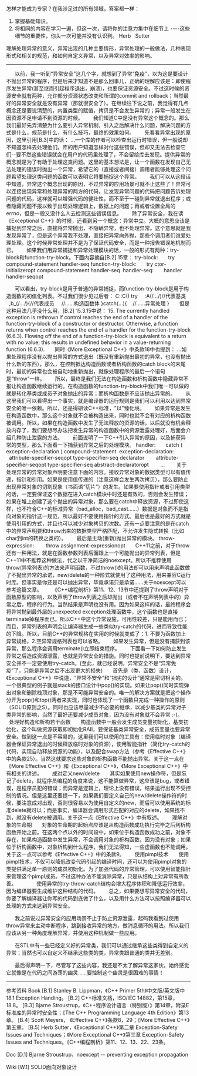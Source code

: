 怎样才能成为专家？在我涉足过的所有领域，答案都一样：
1. 掌握基础知识。
2. 将相同的内容在学习一遍，但这一次，请将你的注意力集中在细节上
----这些细节的重要性，你头一次可能并没有认识到。
Herb   Sutter

理解处理异常的意义，异常出现的几种主要情形，异常处理的一般做法，几种表现形式和相关的规范，和如何自定义异常，以及异常对效率的影响。

--------------------------------------------------------------------------------

      以前，我一听到“异常安全”这几个字，就想到了异常“免疫”，以为这是要设计不抛出异常的程序，但是后来才知道不是那么回事儿，正确的理解应该是：即使程序发生异常(甚至继而引起程序退出，崩溃)，也要保证资源安全。不过这时候的资源安全就有两种，允许部分资源状态改变和所谓的commit and rollback；当然最好的异常安全就是没有异常（那就很安全了）。在继续往下说之前，我觉得有几点概念还是要说清楚的，内置类型的赋值，拷贝是不会发生异常的；异常一般发生在因资源不足申请不到资源的时候。
      我们知道C中是没有异常这个概念的。那么我们最好先弄清楚为什么要引入异常机制，引入之后解决什么问题，解决问题的方式是什么，规范是什么，有什么技巧，最终的效果如何。
      先看看异常出现的原因，这里引用[B.3]中的话：
...一个库的作者可以检查出运行时错误，但一般说却不知道怎样去处理他们。库的用户知道怎样对付这些错误，但却又无法去检查它们--要不然这些错误就会在用户的代码里处理了，不会留给库去发现。提供异常的概念就是为了有助于处理这类问题。这里的基本想法是，让一个函数在发现自己无法处理的错误时抛出一个异常，希望它的（直接或者间接）调用者能够处理这个问题希望处理这类问题的函数可以表明它将要捕捉这个异常。
      我们可以从这段话中知道，异常这个概念出现的原因，不过异常的应用场景可就不止这些了！异常可以连接出现异常和处理异常的两方的代码，让发现异常问题的代码把问题告诉处理问题的代码，这样就可以增强代码的健壮性，而不至于一碰到异常就退出程序；或者隐藏问题不报以致于出现处理逻辑上，数据上的问题；再或者设置全局的errno，但是一般又没什么人去检测这些错误信息。
      除了异常安全，我在读《Exceptional C++》的时候，还看到另一个概念：异常中立。大概的意思应该是捕捉到异常之后，直接将异常抛出，不隐瞒异常，也不处理异常。这个意思就是我发现异常了，但是这个异常我不处理，直接把异常向外抛，那些个调用者们谁爱处理处理。这个时候异常处理并不是为了保证代码安全，而是一种报告错误地机制而已。
      如果我们用异常捕捉和异常处理模块的话，一般的形式有两种：try-block和function-try-block。下面内容摘自[B.2] 15章：
try-block:
      try compound-statement handler-seq
function-try-block:
      try ctor-initializeropt compound-statement handler-seq 
handler-seq:
      handler handler-seqopt 

      可以看出，try-block是用于普通的异常捕捉，而function-try-block是用于构造函数的初值化列表。不过我们很少见过后者：
C::C()
try
    :A(/*...*/)//代表基类
    ,b_(/*...*/){//代表成员
    //......构造函数体
}catch(...){
   //......异常处理
}
      但是这种用法几乎没什么用，[B.2] 15.3.15中说：
15. The currently handled exception is rethrown if control reaches the end of a handler of the function-try-block of a constructor or destructor. Otherwise, a function returns when control reaches the end of a handler for the function-try-block (6.6.3). Flowing off the end of a function-try-block is equivalent to a return with no value; this results in undefined behavior in a value-returning function (6.6.3).
      同时《More Exceptional C++》中条款18中也提到：
...如果处理程序没有以抛出异常的方式退出（既没有重新抛出最初的异常，也没有抛出什么新的东西），那么，在控制抵达构造函数或者析构函数的catch block的末尾时，最初的异常也会被自动地重新抛出，就像处理程序的最后一个语句是“throw”一样。
      所以，最终是我们无法在构造函数和析构函数中隐藏异常不报让构造函数继续运行的。在构造函数的function-try-block中我们唯一可以做的就是转化基类或成员子对象抛出的异常；而析构函数是不应该抛出异常的。
      从这里我们可以看得出一个事实，就是编译器的运行规则是我们可以利用以达到异常安全的唯一依赖。所以，还是得研读C++标准，"以"臻化境。
      如果异常是发生在构造函数中，那么这个对象就不会被构造出来，同时也就不会有对应的析构函数被调用。所以，如果在构造函数中发生了无法释放的资源的话，以后就没有机会释放内存了，我们要想尽办法把发生异常的构造函数中的资源泄露处理好，后面会介绍几种防止泄露的方法。
      前面说明了一下C++引入异常的原因，以及捕获异常的类型，那么下面看一下捕获到异常之后的处理模块。
handler:
      catch ( exception-declaration ) compound-statement 
exception-declaration:
      attribute-specifier-seqopt type-specifier-seq declarator 
      attribute-specifier-seqopt type-specifier-seq abstract-declaratoropt 
      ... 
      关于处理异常的异常对象声明要注意下面的内容。接收异常对象的数据类型可以有值传递，指针和引用。如果是使用值传递的（注意这样会发生两次拷贝），那么要防止出现异常对象的切割现象（书面语“切片”）的发生。如果要使用指针或者引用类型的话，一定要保证这个数据在进入catch模块中时还是有效的，否则会发生错误；如果在堆上创建了这个抛出的异常对象，那么要在catch中释放资源，不过即使这样，也不符合C++的标准异常（bad_alloc，bad_cast……）数据是对象而不是指向对象的指针这一规范，所以最好不要使用指针的方式。最后也是最好的方式就是使用引用的方式，并且也可以减少对象拷贝的次数。还有一点要注意的是在catch中的异常声明要和throw出来的数据类型严格匹配，不允许发生隐式转换（比如char到int的转换之类的）。
      最后是主动(重新)抛出异常的模块。
throw-expression: 
      throw assignment-expressionopt
      C++11之前，对于throw还有一种用法，就是在函数参数列表后面跟上一个可能抛出的异常列表，但是C++11中不推荐这种做法，代之以干净简洁的noexcept。所以不推荐使用throw(异常列表)的方法来声明函数，不过throw()的用法却可以用来声明此函数做了不抛出异常的承诺，new/delete的一种形式就使用了这种用法，用来兼容C运行时库。但事实是你还是可以抛出异常，毕竟承诺只是承诺……关于noexcept可以参考这篇文章。
      《C++编程剖析》第11、12、13节中还提到了throw声明对于函数原型的影响，以及声明了throw列表之后却抛出（或者不在声明列表中的）异常之后，程序的行为。当然结果是声明也没有用。因为如果这样的话，最终程序会将异常抛到最外层的unexpected exception处理函数中，这个函数也是直接terminate掉程序而已。所以C++中这个异常设施，可用性较差，只是能用而已；而且，异常列表的声明会让编译器生成一些类似try-catch的代码，进而导致性能的下降。所以，目前C++的异常规格在实用的时候就变成了：1. 不要为函数加上异常规格，2.空异常规格列表也可以省略。
      如果发生异常，但是没有捕获到该异常，那么程序会调用terminate()立即结束程序。
      下面看一下如何防止发生异常之后造成资源泄露，也就是异常安全的措施。同时也提前说明下，要达到异常安全并不一定要使用try-catch。(至此，就已经说明，异常安全不是“异常免疫”了，只能是异常之后不出现更大的损失)
      首先是（类、函数）设计，《Exceptional C++》中说道，“异常不安全”和“拙劣的设计”通常是密切相关的。一个很典型的例子就是stack的接口设计中pop()的实现。如果让pop()同时实现弹出对象和删除栈顶对象，那是不可能异常安全的。唯一的解决方案就是把这个操作分开为pop()和top()两者来实现，同时也体现了一个函数只完成一种操作的原则（SOLID原则之S）。同时也应该尽量减少不必要的继承，以减少基类的异常对子类异常的影响，当然了最好还要减少成员对象，因为没有对象就不会异常 :-)。
      处理好构造和析构若干函数
      构造函数中一般会发生成员变量初始化，基类初始化，这个叫做资源获取即初始化RAII，要保证基类异常安全，成员变量也要异常安全。做到这一点是不容易的，这里我们可以使用的工具有：使用临时对象（编译器会保证异常退出的时候释放临时对象的资源），使用智能指针（简化try-catch的代码，实现自动释放资源的功能），以及配合swap方法（参考《Effective C++》中的条款25）。当然这就要求这些对象的析构函数不能抛出异常。关于这一点在《More Effective C++》和《Exceptional C++》，《More Exceptional C++》中有相关的讲述。
      成对定义new/delete
      其实如果使用new操作符，但是忘记了delete，就程序员编程的角度来说，这不能算做异常，这应该是bug，或者错误，是程序员犯的错误；而异常是逻辑上，理论上没有错误，结果运行出现不受控制的情况。但是这里还要提一下，如果我们要定义自己的new/delete操作符的时候，要注意成对出现，否则很容易以为使用自定义的new，而后可以使用系统的标准delete就可以；而是事实，编译器会调用形式匹配的对应的delete，如果找不到，就没有delete被调用。关于这一点《Effective C++》中有叙述。
      理解对象的生命期
      对象的生命期的起始点应该是从构造函数成功执行完毕之后到析构函数开始之前。在这两个点以外的时间段中，如果位于构造函数成功之前，对象不存在，如果构造函数中发生异常，不会调用对象的析构函数，因为没有对象；如果位于析构函数中，对象析构到什么程序，我们无法得知，一些虚函数也不能调用。关于这一点可以参考《Effective C++》中的条款9。
      使用pimpl技术
      使用pimpl技术，不仅可以降低改变代码引起的编译时间，还可以为使用pimpl对象的类提供满足单一原则的成员初始化。为了加强代码的异常管理，可以使用智能指针来管理这个pimpl成员。不过这种办法不能消除异常，只是从结构上对异常有所改善。
      
      使用异常的try-throw-catch结构会增大程序体积和降低运行效率，因为编译器要生成维护这种结构的代码。
      总之，如果要想写异常安全的代码，你要了解编译器让你写的代码到底做了什么，以及用什么方法可以按照编译器可以处理的方式来达到异常安全。

      我之前说过异常安全的应用场景不止于防止资源泄露，起码我看到过使用throw异常来主动中断程序，跳到接收异常的地方，做消息循环的用法。所以我们应该从另一种角度理解异常，并使用这种机制做一些应用。

      在STL中有一些已经定义好的异常类，我们可以通过继承这些类得到自定义的异常；当然也可以自定义不继承这些类的类，异常类跟普通的类并无差别。

      最后得声明一下，尽管写了这些内容，我还是不太了解异常这家伙，始终感觉它就像是在代码之间游荡的幽灵……要控制这个幽灵是很困难的事情！

--------------------------------------------------------------------------------

参考资料
Book
[B.1] Stanley B. Lippman，《C++ Primer 5th》中文版/英文版中18.1 Exception Handing。
[B.2] C++标准文档，ISO/IEC 14882，第15章，18.8。
[B.3] Bjarne Stroustrup，《C++程序设计语言（特别版）》第14章，附录E 标准库的异常时安全性；《The C++ Programming Language 4th Edition》第13章。
[B.4] Scott Meyers， 《Effective C++》条款8，29；《More Effective C++》第五章。
[B.5] Herb Sutter，《Exceptional C++》第二章 Exception-Safety Issues and Techniques；《More Exceptional C++》第三章 Exception-Safety Issues and Techniques。《C++编程剖析》第11、12、13、22、23条。

Doc
[D.1] Bjarne Stroustrup，noexcept -- preventing exception propagation

Wiki
[W.1] SOLID面向对象设计